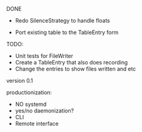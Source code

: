 DONE

* Redo SilenceStrategy to handle floats

* Port existing table to the TableEntry form

TODO:

* Unit tests for FileWriter
* Create a TableEntry that also does recording
* Change the entries to show files written and etc

version 0.1

productionization:
* NO systemd
* yes/no daemonization?
* CLI
* Remote interface
